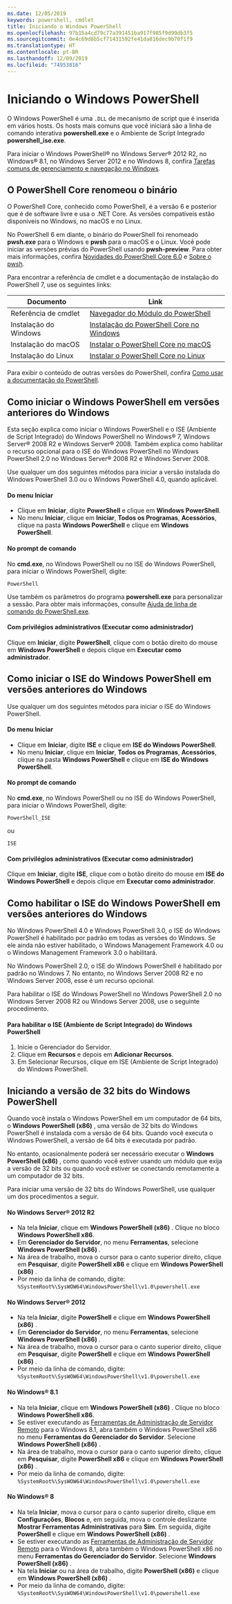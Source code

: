 ```yaml
---
ms.date: 12/05/2019
keywords: powershell, cmdlet
title: Iniciando o Windows PowerShell
ms.openlocfilehash: 97b15a4cd79c77a391451ba917f985f9d99db3f5
ms.sourcegitcommit: 0e4c69d8b5cf71431592fe41da816dec9b70f1f9
ms.translationtype: HT
ms.contentlocale: pt-BR
ms.lasthandoff: 12/09/2019
ms.locfileid: "74953816"
---
```

# <a name="starting-windows-powershell"></a>Iniciando o Windows PowerShell

O Windows PowerShell é uma `.DLL` de mecanismo de script que é inserida em vários hosts. Os hosts mais comuns que você iniciará são a linha de comando interativa **powershell.exe** e o Ambiente de Script Integrado **powershell_ise.exe**.

Para iniciar o Windows PowerShell® no Windows Server® 2012 R2, no Windows® 8.1, no Windows Server 2012 e no Windows 8, confira [Tarefas comuns de gerenciamento e navegação no Windows](/previous-versions/windows/it-pro/windows-server-2012-R2-and-2012/hh831491(v=ws.11)).

## <a name="powershell-core-has-renamed-binary"></a>O PowerShell Core renomeou o binário

O PowerShell Core, conhecido como PowerShell, é a versão 6 e posterior que é de software livre e usa o .NET Core. As versões compatíveis estão disponíveis no Windows, no macOS e no Linux.

No PowerShell 6 em diante, o binário do PowerShell foi renomeado **pwsh.exe** para o Windows e **pwsh** para o macOS e o Linux. Você pode iniciar as versões prévias do PowerShell usando **pwsh-preview**. Para obter mais informações, confira [Novidades do PowerShell Core 6.0](/powershell/scripting/whats-new/what-s-new-in-powershell-core-60#renamed-powershellexe-to-pwshexe) e [Sobre o pwsh](/powershell/module/microsoft.powershell.core/about/about_pwsh?view=powershell-7).

Para encontrar a referência de cmdlet e a documentação de instalação do PowerShell 7, use os seguintes links:

| Documento | Link |
| ----- | ----- |
| Referência de cmdlet | [Navegador do Módulo do PowerShell](/powershell/module/?view=powershell-7) |
| Instalação do Windows | [Instalação do PowerShell Core no Windows](/powershell/scripting/install/installing-powershell-core-on-windows?view=powershell-7) |
| Instalação do macOS | [Instalar o PowerShell Core no macOS](/powershell/scripting/install/installing-powershell-core-on-macos?view=powershell-7) |
| Instalação do Linux | [Instalar o PowerShell Core no Linux](/powershell/scripting/install/installing-powershell-core-on-linux?view=powershell-7) |

Para exibir o conteúdo de outras versões do PowerShell, confira [Como usar a documentação do PowerShell](../how-to-use-docs.md).

## <a name="how-to-start-windows-powershell-on-earlier-versions-of-windows"></a>Como iniciar o Windows PowerShell em versões anteriores do Windows

Esta seção explica como iniciar o Windows PowerShell e o ISE (Ambiente de Script Integrado) do Windows PowerShell no Windows® 7, Windows Server® 2008 R2 e Windows Server® 2008. Também explica como habilitar o recurso opcional para o ISE do Windows PowerShell no Windows PowerShell 2.0 no Windows Server® 2008 R2 e Windows Server 2008.

Use qualquer um dos seguintes métodos para iniciar a versão instalada do Windows PowerShell 3.0 ou o Windows PowerShell 4.0, quando aplicável.

#### <a name="from-the-start-menu"></a>Do menu Iniciar

- Clique em **Iniciar**, digite **PowerShell** e clique em **Windows PowerShell**.
- No menu **Iniciar**, clique em **Iniciar**, **Todos os Programas**, **Acessórios**, clique na pasta **Windows PowerShell** e clique em **Windows PowerShell**.

#### <a name="at-the-command-prompt"></a>No prompt de comando

No **cmd.exe**, no Windows PowerShell ou no ISE do Windows PowerShell, para iniciar o Windows PowerShell, digite:

```
PowerShell
```

Use também os parâmetros do programa **powershell.exe** para personalizar a sessão. Para obter mais informações, consulte [Ajuda de linha de comando do PowerShell.exe](../core-powershell/console/PowerShell.exe-Command-Line-Help.md).

#### <a name="with-administrative-privileges-run-as-administrator"></a>Com privilégios administrativos (Executar como administrador)

Clique em **Iniciar**, digite **PowerShell**, clique com o botão direito do mouse em **Windows PowerShell** e depois clique em **Executar como administrador**.

## <a name="how-to-start-windows-powershell-ise-on-earlier-releases-of-windows"></a>Como iniciar o ISE do Windows PowerShell em versões anteriores do Windows

Use qualquer um dos seguintes métodos para iniciar o ISE do Windows PowerShell.

#### <a name="from-the-start-menu"></a>Do menu Iniciar

- Clique em **Iniciar**, digite **ISE** e clique em **ISE do Windows PowerShell**.
- No menu **Iniciar**, clique em **Iniciar**, **Todos os Programas**, **Acessórios**, clique na pasta **Windows PowerShell** e clique em **ISE do Windows PowerShell**.

#### <a name="at-the-command-prompt"></a>No prompt de comando

No **cmd.exe**, no Windows PowerShell ou no ISE do Windows PowerShell, para iniciar o Windows PowerShell, digite:

```
PowerShell_ISE
```

ou

```
ISE
```

#### <a name="with-administrative-privileges-run-as-administrator"></a>Com privilégios administrativos (Executar como administrador)

Clique em **Iniciar**, digite **ISE**, clique com o botão direito do mouse em **ISE do Windows PowerShell** e depois clique em **Executar como administrador**.

## <a name="how-to-enable-windows-powershell-ise-on-earlier-releases-of-windows"></a>Como habilitar o ISE do Windows PowerShell em versões anteriores do Windows

No Windows PowerShell 4.0 e Windows PowerShell 3.0, o ISE do Windows PowerShell é habilitado por padrão em todas as versões do Windows. Se ele ainda não estiver habilitado, o Windows Management Framework 4.0 ou o Windows Management Framework 3.0 o habilitará.

No Windows PowerShell 2.0, o ISE do Windows PowerShell é habilitado por padrão no Windows 7. No entanto, no Windows Server 2008 R2 e no Windows Server 2008, esse é um recurso opcional.

Para habilitar o ISE do Windows PowerShell no Windows PowerShell 2.0 no Windows Server 2008 R2 ou Windows Server 2008, use o seguinte procedimento.

#### <a name="to-enable-windows-powershell-integrated-scripting-environment-ise"></a>Para habilitar o ISE (Ambiente de Script Integrado) do Windows PowerShell

1. Inicie o Gerenciador do Servidor.
2. Clique em **Recursos** e depois em **Adicionar Recursos**.
3. Em Selecionar Recursos, clique em ISE (Ambiente de Script Integrado) do Windows PowerShell.

## <a name="starting-the-32-bit-version-of-windows-powershell"></a>Iniciando a versão de 32 bits do Windows PowerShell

Quando você instala o Windows PowerShell em um computador de 64 bits, o **Windows PowerShell (x86)** , uma versão de 32 bits do Windows PowerShell é instalada com a versão de 64 bits. Quando você executa o Windows PowerShell, a versão de 64 bits é executada por padrão.

No entanto, ocasionalmente poderá ser necessário executar o **Windows PowerShell (x86)** , como quando você estiver usando um módulo que exija a versão de 32 bits ou quando você estiver se conectando remotamente a um computador de 32 bits.

Para iniciar uma versão de 32 bits do Windows PowerShell, use qualquer um dos procedimentos a seguir.

#### <a name="in-windows-server-2012-r2"></a>No Windows Server® 2012 R2

- Na tela **Iniciar**, clique em **Windows PowerShell (x86)** . Clique no bloco **Windows PowerShell x86**.
- Em **Gerenciador do Servidor**, no menu **Ferramentas**, selecione **Windows PowerShell (x86)** .
- Na área de trabalho, mova o cursor para o canto superior direito, clique em **Pesquisar**, digite **PowerShell x86** e clique em **Windows PowerShell (x86)** .
- Por meio da linha de comando, digite: `%SystemRoot%\SysWOW64\WindowsPowerShell\v1.0\powershell.exe`

#### <a name="in-windows-server-2012"></a>No Windows Server® 2012

- Na tela **Iniciar**, digite **PowerShell** e clique em **Windows PowerShell (x86)** .
- Em **Gerenciador do Servidor**, no menu **Ferramentas**, selecione **Windows PowerShell (x86)** .
- Na área de trabalho, mova o cursor para o canto superior direito, clique em **Pesquisar**, digite **PowerShell** e clique em **Windows PowerShell (x86)** .
- Por meio da linha de comando, digite: `%SystemRoot%\SysWOW64\WindowsPowerShell\v1.0\powershell.exe`

#### <a name="in-windows-81"></a>No Windows® 8.1

- Na tela **Iniciar**, clique em **Windows PowerShell (x86)** . Clique no bloco **Windows PowerShell x86**.
- Se estiver executando as [Ferramentas de Administração de Servidor Remoto](https://go.microsoft.com/fwlink/?LinkID=304145) para o Windows 8.1, abra também o Windows PowerShell x86 no menu **Ferramentas do Gerenciador do Servidor**. Selecione **Windows PowerShell (x86)** .
- Na área de trabalho, mova o cursor para o canto superior direito, clique em **Pesquisar**, digite **PowerShell x86** e clique em **Windows PowerShell (x86)** .
- Por meio da linha de comando, digite: `%SystemRoot%\SysWOW64\WindowsPowerShell\v1.0\powershell.exe`

#### <a name="in-windows-8"></a>No Windows® 8

- Na tela **Iniciar**, mova o cursor para o canto superior direito, clique em **Configurações**, **Blocos** e, em seguida, mova o controle deslizante **Mostrar Ferramentas Administrativas** para **Sim**. Em seguida, digite **PowerShell** e clique em **Windows PowerShell (x86)** .
- Se estiver executando as [Ferramentas de Administração de Servidor Remoto](https://www.microsoft.com/download/details.aspx?id=28972) para o Windows 8, abra também o Windows PowerShell x86 no menu **Ferramentas do Gerenciador do Servidor**. Selecione **Windows PowerShell (x86)** .
- Na tela **Iniciar** ou na área de trabalho, digite **PowerShell (x86)** e clique em **Windows PowerShell (x86)** .
- Por meio da linha de comando, digite: `%SystemRoot%\SysWOW64\WindowsPowerShell\v1.0\powershell.exe`
